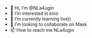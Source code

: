 - 👋 Hi, I’m @NLa4ugin
- 👀 I’m interested in kino
- 🌱 I’m currently learning live))
- 💞️ I’m looking to collaborate on Mask
- 📫 How to reach me NLa4ugin

<!---
NLa4ugin/NLa4ugin is a ✨ special ✨ repository because its `README.md` (this file) appears on your GitHub profile.
You can click the Preview link to take a look at your changes.
--->
